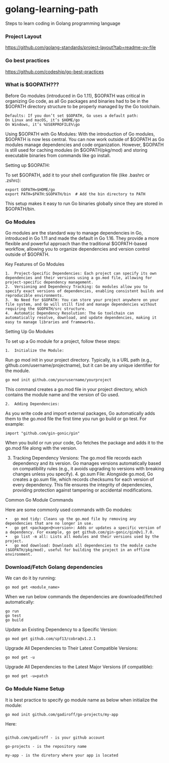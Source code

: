 # golang-learning-path
Steps to learn coding in Golang programming language


### Project Layout
https://github.com/golang-standards/project-layout?tab=readme-ov-file

### Go best practices
https://github.com/codeship/go-best-practices

### What is $GOPATH???
Before Go modules (introduced in Go 1.11), $GOPATH was critical in organizing Go code, as all Go packages and binaries had to be in the $GOPATH directory structure to be properly managed by the 
Go toolchain.

	Defaults: If you don’t set $GOPATH, Go uses a default path:
	On Linux and macOS, it’s $HOME/go
	On Windows, it’s %USERPROFILE%\go
 
Using $GOPATH with Go Modules: With the introduction of Go modules, $GOPATH is now less central. You can now work outside of $GOPATH as Go modules manage dependencies and code organization. However, $GOPATH is still used for caching modules (in $GOPATH/pkg/mod) and storing executable binaries from commands like go install.

Setting up $GOPATH:

To set $GOPATH, add it to your shell configuration file (like .bashrc or .zshrc):

	export GOPATH=$HOME/go
	export PATH=$PATH:$GOPATH/bin  # Add the bin directory to PATH

This setup makes it easy to run Go binaries globally since they are stored in $GOPATH/bin.


### Go Modules
Go modules are the standard way to manage dependencies in Go, introduced in Go 1.11 and made the default in Go 1.16. They provide a more flexible and powerful approach than the traditional $GOPATH-based workflow, allowing you to organize dependencies and version control outside of $GOPATH.

Key Features of Go Modules

	1.	Project-Specific Dependencies: Each project can specify its own dependencies and their versions using a go.mod file, allowing for project-specific dependency management.
	2.	Versioning and Dependency Tracking: Go modules allow you to specify exact versions of dependencies, enabling consistent builds and reproducible environments.
	3.	No Need for $GOPATH: You can store your project anywhere on your file system, and Go will still find and manage dependencies without requiring the $GOPATH/src structure.
	4.	Automatic Dependency Resolution: The Go toolchain can automatically resolve, download, and update dependencies, making it easy to manage libraries and frameworks.

Setting Up Go Modules

To set up a Go module for a project, follow these steps:

	1.	Initialize the Module:
Run go mod init <module-name> in your project directory. Typically, <module-name> is a URL path (e.g., github.com/username/projectname), but it can be any unique identifier for the module.

	go mod init github.com/yourusername/yourproject

This command creates a go.mod file in your project directory, which contains the module name and the version of Go used.


	2.	Adding Dependencies:
As you write code and import external packages, Go automatically adds them to the go.mod file the first time you run go build or go test. For example:

	import "github.com/gin-gonic/gin"
When you build or run your code, Go fetches the package and adds it to the go.mod file along with the version.

3.	Tracking Dependency Versions:
The go.mod file records each dependency and its version. Go manages versions automatically based on compatibility rules (e.g., it avoids upgrading to versions with breaking changes unless you specify).
	4.	go.sum File:
Alongside go.mod, Go creates a go.sum file, which records checksums for each version of every dependency. This file ensures the integrity of dependencies, providing protection against tampering or accidental modifications.

Common Go Module Commands

Here are some commonly used commands with Go modules:

	•	go mod tidy: Cleans up the go.mod file by removing any dependencies that are no longer in use.
	•	go get <package>@<version>: Adds or updates a specific version of a dependency. For example, go get github.com/gin-gonic/gin@v1.7.0.
	•	go list -m all: Lists all modules and their versions used by the project.
	•	go mod download: Downloads all dependencies to the module cache ($GOPATH/pkg/mod), useful for building the project in an offline environment.


### Download/Fetch Golang dependencies
We can do it by running:

	go mod get <module_name>

 When we run below commands the dependencies are downloaded/fetched automatically:

	go run
 	go test
  	go build


Update an Existing Dependency to a Specific Version:

	go mod get github.com/spf13/cobra@v1.2.1


 Upgrade All Dependencies to Their Latest Compatible Versions:

 	go mod get -u


  Upgrade All Dependencies to the Latest Major Versions (if compatible):

  	go mod get -u=patch



### Go Module Name Setup

It is best practice to specify go module name as below when initialize the module:

	go mod init github.com/gadiroff/go-projects/my-app

Here:
```

github.com/gadiroff - is your github account

go-projects - is the repository name

my-app - is the diretory where your app is located
```
